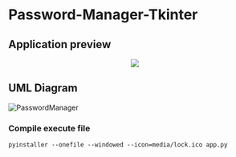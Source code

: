 # Password-Manager-Tkinter
## Application preview

<p align="center">
  <img src="https://user-images.githubusercontent.com/53170203/141109987-d78dcc07-4de2-4a49-b66e-10374696cc5f.gif">
</p>

## UML Diagram
![PasswordManager](https://user-images.githubusercontent.com/53170203/141106790-00fb3d44-9633-471c-a49c-e826f8852036.jpg)

### Compile execute file
```
pyinstaller --onefile --windowed --icon=media/lock.ico app.py
```
